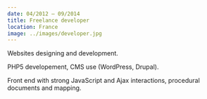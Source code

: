 ```yaml
---
date: 04/2012 – 09/2014
title: Freelance developer
location: France
image: ../images/developer.jpg
---
```

Websites designing and development.

PHP5 developement, CMS use (WordPress, Drupal).

Front end with strong JavaScript and Ajax interactions, procedural documents and mapping.